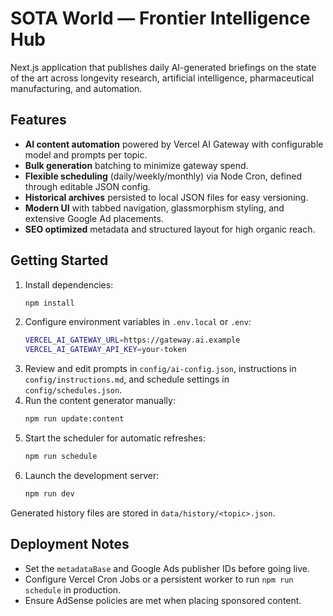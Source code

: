 # SOTA World — Frontier Intelligence Hub

Next.js application that publishes daily AI-generated briefings on the state of the art across longevity research, artificial intelligence, pharmaceutical manufacturing, and automation.

## Features
- **AI content automation** powered by Vercel AI Gateway with configurable model and prompts per topic.
- **Bulk generation** batching to minimize gateway spend.
- **Flexible scheduling** (daily/weekly/monthly) via Node Cron, defined through editable JSON config.
- **Historical archives** persisted to local JSON files for easy versioning.
- **Modern UI** with tabbed navigation, glassmorphism styling, and extensive Google Ad placements.
- **SEO optimized** metadata and structured layout for high organic reach.

## Getting Started
1. Install dependencies:
   ```bash
   npm install
   ```
2. Configure environment variables in `.env.local` or `.env`:
   ```bash
   VERCEL_AI_GATEWAY_URL=https://gateway.ai.example
   VERCEL_AI_GATEWAY_API_KEY=your-token
   ```
3. Review and edit prompts in `config/ai-config.json`, instructions in `config/instructions.md`, and schedule settings in `config/schedules.json`.
4. Run the content generator manually:
   ```bash
   npm run update:content
   ```
5. Start the scheduler for automatic refreshes:
   ```bash
   npm run schedule
   ```
6. Launch the development server:
   ```bash
   npm run dev
   ```

Generated history files are stored in `data/history/<topic>.json`.

## Deployment Notes
- Set the `metadataBase` and Google Ads publisher IDs before going live.
- Configure Vercel Cron Jobs or a persistent worker to run `npm run schedule` in production.
- Ensure AdSense policies are met when placing sponsored content.
